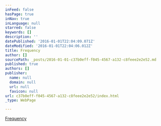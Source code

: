 ```yaml
---
inFeed: false
hasPage: true
inNav: true
inLanguage: null
starred: false
keywords: []
description: ''
datePublished: '2016-01-01T22:04:09.071Z'
dateModified: '2016-01-01T22:04:06.012Z'
title: Frequency
author: []
sourcePath: _posts/2016-01-01-c37b0eff-f045-4567-a132-c8feee2e2e52.md
published: true
authors: []
publisher:
  name: null
  domain: null
  url: null
  favicon: null
url: c37b0eff-f045-4567-a132-c8feee2e2e52/index.html
_type: WebPage

---
```

[Frequency][0]

[0]: https://forms.zohopublic.com/teddy/form/NewClients/formperma/5bBEB30A258587F51EB1D64H4